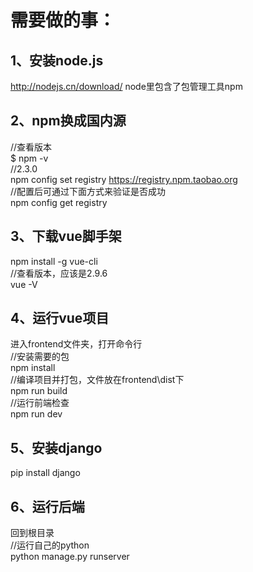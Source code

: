 # 需要做的事：
## 1、安装node.js
http://nodejs.cn/download/ node里包含了包管理工具npm

## 2、npm换成国内源
//查看版本  
$ npm -v  
//2.3.0  
npm config set registry https://registry.npm.taobao.org  
//配置后可通过下面方式来验证是否成功  
npm config get registry  

## 3、下载vue脚手架
npm install -g vue-cli  
//查看版本，应该是2.9.6  
vue -V  

## 4、运行vue项目
进入frontend文件夹，打开命令行  
//安装需要的包  
npm install  
//编译项目并打包，文件放在frontend\dist下  
npm run build  
//运行前端检查  
npm run dev  

## 5、安装django
pip install django

## 6、运行后端
回到根目录  
//运行自己的python  
python manage.py runserver
